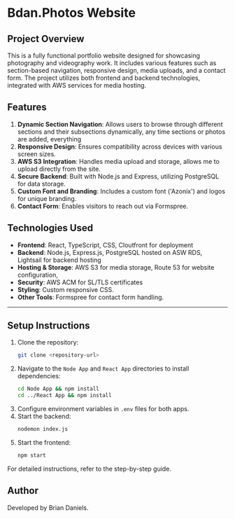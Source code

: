 

# Bdan.Photos Website

## Project Overview
This is a fully functional portfolio website designed for showcasing photography and videography work. It includes various features such as section-based navigation, responsive design, media uploads, and a contact form. The project utilizes both frontend and backend technologies, integrated with AWS services for media hosting.

## Features
1. **Dynamic Section Navigation**: Allows users to browse through different sections and their subsections dynamically, any time sections or photos are added, everything 
2. **Responsive Design**: Ensures compatibility across devices with various screen sizes.
3. **AWS S3 Integration**: Handles media upload and storage, allows me to upload directly from the site.
4. **Secure Backend**: Built with Node.js and Express, utilizing PostgreSQL for data storage.
5. **Custom Font and Branding**: Includes a custom font ('Azonix') and logos for unique branding.
6. **Contact Form**: Enables visitors to reach out via Formspree.

## Technologies Used
- **Frontend**: React, TypeScript, CSS, Cloutfront for deployment
- **Backend**: Node.js, Express.js, PostgreSQL hosted on ASW RDS, Lightsail for backend hosting
- **Hosting & Storage**: AWS S3 for media storage, Route 53 for website configuration, 
- **Security**: AWS ACM for SL/TLS certificates
- **Styling**: Custom responsive CSS.
- **Other Tools**: Formspree for contact form handling.

---

## Setup Instructions
1. Clone the repository:
    ```bash
    git clone <repository-url>
    ```
2. Navigate to the `Node App` and `React App` directories to install dependencies:
    ```bash
    cd Node App && npm install
    cd ../React App && npm install
    ```
3. Configure environment variables in `.env` files for both apps.
4. Start the backend:
    ```bash
    nodemon index.js
    ```
5. Start the frontend:
    ```bash
    npm start
    ```

For detailed instructions, refer to the step-by-step guide.

## Author
Developed by Brian Daniels.
